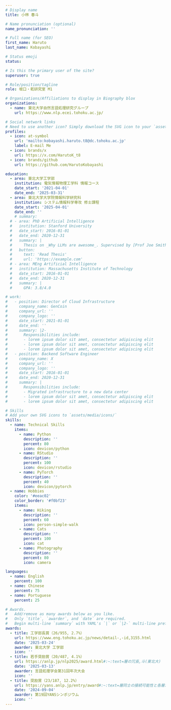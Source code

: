 ```yaml
---
# Display name
title: 小林 春斗

# Name pronunciation (optional)
name_pronunciation: ''

# Full name (for SEO)
first_name: Haruto
last_name: Kobayashi

# Status emoji
status:

# Is this the primary user of the site?
superuser: true

# Role/position/tagline
role: 坂口・乾研究室 M1

# Organizations/Affiliations to display in Biography blox
organizations:
  - name: 東北大学自然言語処理研究グループ
    url: https://www.nlp.ecei.tohoku.ac.jp/

# Social network links
# Need to use another icon? Simply download the SVG icon to your `assets/media/icons/` folder.
profiles:
  - icon: at-symbol
    url: 'mailto:kobayashi.haruto.t8@dc.tohoku.ac.jp'
    label: E-mail Me
  - icon: brands/x
    url: https://x.com/HarutoK_t8
  - icon: brands/github
    url: https://github.com/HarutoKobayashi

education:
  - area: 東北大学工学部
    institution: 電気情報物理工学科 情報コース
    date_start: '2021-04-01'
    date_end: '2025-03-31'
  - area: 東北大学大学院情報科学研究科
    institution: システム情報科学専攻 修士課程
    date_start: '2025-04-01'
    date_end: ''
    # summary:
  # - area: PhD Artificial Intelligence
  #   institution: Stanford University
  #   date_start: 2016-01-01
  #   date_end: 2020-12-31
  #   summary: |
  #     Thesis on _Why LLMs are awesome_. Supervised by [Prof Joe Smith](https://example.com). Presented papers at 5 IEEE conferences with the contributions being published in 2 Springer journals.
  #   button:
  #     text: 'Read Thesis'
  #     url: 'https://example.com'
  # - area: MEng Artificial Intelligence
  #   institution: Massachusetts Institute of Technology
  #   date_start: 2016-01-01
  #   date_end: 2020-12-31
  #   summary: |
  #     GPA: 3.8/4.0

# work:
#   - position: Director of Cloud Infrastructure
#     company_name: GenCoin
#     company_url: ''
#     company_logo: ''
#     date_start: 2021-01-01
#     date_end: ''
#     summary: |2-
#       Responsibilities include:
#       - lorem ipsum dolor sit amet, consectetur adipiscing elit
#       - lorem ipsum dolor sit amet, consectetur adipiscing elit
#       - lorem ipsum dolor sit amet, consectetur adipiscing elit
#   - position: Backend Software Engineer
#     company_name: X
#     company_url: ''
#     company_logo: ''
#     date_start: 2016-01-01
#     date_end: 2020-12-31
#     summary: |
#       Responsibilities include:
#       - Migrated infrastructure to a new data center
#       - lorem ipsum dolor sit amet, consectetur adipiscing elit
#       - lorem ipsum dolor sit amet, consectetur adipiscing elit

# Skills
# Add your own SVG icons to `assets/media/icons/`
skills:
  - name: Technical Skills
    items:
      - name: Python
        description: ''
        percent: 80
        icon: devicon/python
      - name: RStudio
        description: ''
        percent: 100
        icon: devicon/rstudio
      - name: PyTorch
        description: ''
        percent: 40
        icon: devicon/pytorch
  - name: Hobbies
    color: '#eeac02'
    color_border: '#f0bf23'
    items:
      - name: Hiking
        description: ''
        percent: 60
        icon: person-simple-walk
      - name: Cats
        description: ''
        percent: 100
        icon: cat
      - name: Photography
        description: ''
        percent: 80
        icon: camera

languages:
  - name: English
    percent: 100
  - name: Chinese
    percent: 75
  - name: Portuguese
    percent: 25

# Awards.
#   Add/remove as many awards below as you like.
#   Only `title`, `awarder`, and `date` are required.
#   Begin multi-line `summary` with YAML's `|` or `|2-` multi-line prefix and indent 2 spaces below.
awards:
  - title: 工学部長賞（26/955, 2.7%）
    url: https://www.eng.tohoku.ac.jp/news/detail-,-id,3155.html
    date: '2025-03-24'
    awarder: 東北大学 工学部
    icon: ''
  - title: 若手奨励賞（20/487, 4.1%）
    url: https://anlp.jp/nlp2025/award.html#:~:text=層の冗長,斗(東北大)
    date: '2025-03-13'
    awarder: 言語処理学会第31回年次大会
    icon: ''
  - title: 奨励賞（23/187, 12.2%）
    url: https://yans.anlp.jp/entry/award#:~:text=層同士の接続可能性と各層が影響を与える部分空間の重なり度合いの関係性%0A◯%20小林%20春斗%20(東北大)%2C%20原%20知正%20(東北大)%2C%20鴨田%20豪%20(東北大)%2C%20横井%20祥%20(東北大/理研)
    date: '2024-09-04'
    awarder: 第19回YANSシンポジウム
    icon: ''
---
```

